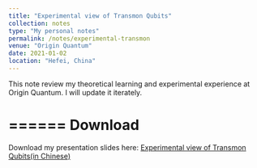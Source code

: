 ```yaml
---
title: "Experimental view of Transmon Qubits"
collection: notes
type: "My personal notes"
permalink: /notes/experimental-transmon
venue: "Origin Quantum"
date: 2021-01-02
location: "Hefei, China"
---
```


This note review my theoretical learning and experimental experience at Origin Quantum. I will update it iterately.

======
Download
======
Download my presentation slides here: [Experimental view of Transmon Qubits(in Chinese)](http://lockonchen.github.io/files/Notes_for_superconducting_qubits.pdf)


